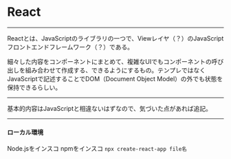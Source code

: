 # React

---

Reactとは、JavaScriptのライブラリの一つで、Viewレイヤ（？）のJavaScriptフロントエンドフレームワーク（？）である。

細々した内容をコンポーネントにまとめて、複雑なUIでもコンポーネントの呼び出しを組み合わせて作成する、できるようにするもの。テンプレではなくJavaScriptで記述することでDOM（Document Object Model）の外でも状態を保持できるらしい。

---

基本的内容はJavaScriptと相違ないはずなので、気づいた点があれば追記。

---

#### ローカル環境

Node.jsをインスコ
npmをインスコ
`npx create-react-app file名`
